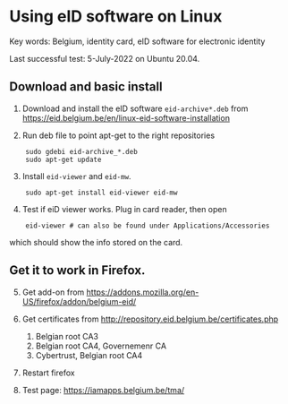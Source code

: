 # Using eID software on Linux

Key words: Belgium, identity card, eID software for electronic identity

Last successful test: 5-July-2022 on Ubuntu 20.04.

## Download and basic install
 
1. Download and install the eID software `eid-archive*.deb` from
	https://eid.belgium.be/en/linux-eid-software-installation

2. Run deb file to point apt-get to the right repositories

``` 
    sudo gdebi eid-archive_*.deb 
    sudo apt-get update
``` 

3. Install `eid-viewer` and `eid-mw`.
``` 
    sudo apt-get install eid-viewer eid-mw
``` 

4. Test if eiD viewer works. Plug in card reader, then open
``` 
    eid-viewer # can also be found under Applications/Accessories
``` 
   which should show the info stored on the card.

## Get it to work in Firefox. 

5. Get add-on from https://addons.mozilla.org/en-US/firefox/addon/belgium-eid/ 

6. Get certificates from http://repository.eid.belgium.be/certificates.php
	1) Belgian root CA3
	2) Belgian root CA4, Governemenr CA
	3) Cybertrust, Belgian root CA4
   
7. Restart firefox

8. Test page: https://iamapps.belgium.be/tma/
